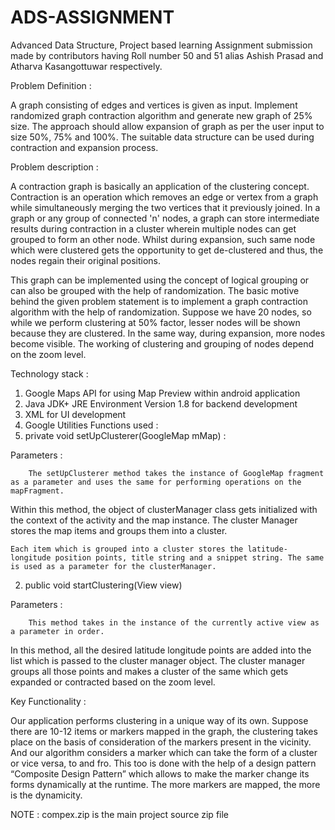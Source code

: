 # ADS-ASSIGNMENT

Advanced Data Structure, Project based learning Assignment submission made by contributors having Roll number 50 and 51 alias Ashish Prasad and Atharva Kasangottuwar respectively.

Problem Definition :

A graph consisting of edges and vertices is given as input. Implement randomized graph contraction algorithm and generate new graph of 25% size. The approach should allow expansion of graph as per the user input to size 50%, 75% and 100%. The suitable data structure can be used during contraction and expansion process.


Problem description :

A contraction graph is basically an application of the clustering concept. Contraction is an operation which removes an edge or vertex from a graph while simultaneously merging the two vertices that it previously joined. In a graph or any group of connected 'n' nodes, a graph can store intermediate results during contraction in a cluster wherein multiple nodes can get grouped to form an other node. Whilst during expansion, such same node which were clustered gets the opportunity to get de-clustered and thus, the nodes regain their original positions.

This graph can be implemented using the concept of logical grouping or can also be grouped with the help of randomization. The basic motive behind the given problem statement is to implement a graph contraction algorithm with the help of randomization. Suppose we have 20 nodes, so while we perform clustering at 50% factor, lesser nodes will be shown because they are clustered. In the same way, during expansion, more nodes become visible. The working of clustering and grouping of nodes depend on the zoom level.   

Technology stack :
1.	Google Maps API for using Map Preview within android application
2.	Java JDK+ JRE Environment Version 1.8 for backend development
3.	XML for UI development
4.	Google Utilities 
Functions used :
1.	private void setUpClusterer(GoogleMap mMap) :
	
Parameters : 
		
		The setUpClusterer method takes the instance of GoogleMap fragment as a parameter and uses the same for performing operations on the mapFragment.

	
Within this method, the object of clusterManager class gets initialized with the context of the activity and the map instance. The cluster Manager stores the map items  and groups them into a cluster. 

		
	Each item which is grouped into a cluster stores the latitude-longitude position points, title string and a snippet string. The same is used as a parameter for the clusterManager.


2.	public void startClustering(View view)
	
		
Parameters : 
		
		This method takes in the instance of the currently active view as a parameter in order.
	
In this method, all the desired latitude longitude points are added into the list which is passed to the cluster manager object. The cluster manager groups all those points and makes a cluster of the same which gets expanded or contracted based on the zoom level.


Key Functionality :
 
Our application performs clustering in a unique way of its own. Suppose there are 10-12 items or markers mapped in the graph, the clustering takes place on the basis of consideration of the markers present in the vicinity. And our algorithm considers a marker which can take the form of a cluster or vice versa, to and fro.  This too is done with the help of a design pattern “Composite Design Pattern” which allows to make the marker change its forms dynamically at the runtime. The more markers are mapped, the more is the dynamicity. 


NOTE : compex.zip is the main project source zip file
